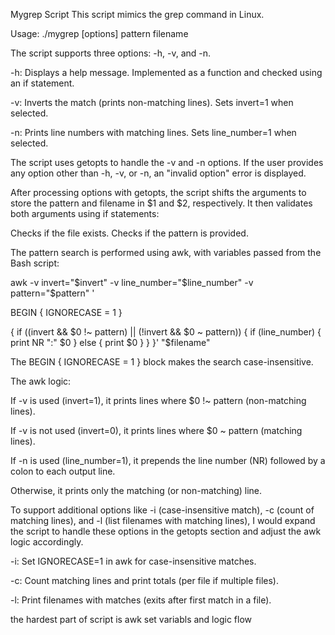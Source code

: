Mygrep Script
This script mimics the grep command in Linux.

Usage: ./mygrep [options] pattern filename

The script supports three options: -h, -v, and -n.

-h: Displays a help message. Implemented as a function and checked using an if statement.

-v: Inverts the match (prints non-matching lines). Sets invert=1 when selected.

-n: Prints line numbers with matching lines. Sets line_number=1 when selected.

The script uses getopts to handle the -v and -n options. 
If the user provides any option other than -h, -v, or -n, an "invalid option" error is displayed.

After processing options with getopts, the script shifts the arguments to store the pattern and filename in $1 and $2, respectively. It then validates both arguments using if statements:

Checks if the file exists.
Checks if the pattern is provided.


The pattern search is performed using awk, with variables passed from the Bash script:

awk -v invert="$invert" -v line_number="$line_number" -v pattern="$pattern" '

BEGIN { IGNORECASE = 1 }

{
    if ((invert && $0 !~ pattern) || (!invert && $0 ~ pattern)) {
        if (line_number) {
            print NR ":" $0
        } else {
            print $0
        }
    }
}' "$filename"

The BEGIN { IGNORECASE = 1 } block makes the search case-insensitive.

The awk logic:

If -v is used (invert=1), it prints lines where $0 !~ pattern (non-matching lines).

If -v is not used (invert=0), it prints lines where $0 ~ pattern (matching lines).

If -n is used (line_number=1), it prepends the line number (NR) followed by a colon to each output line.

Otherwise, it prints only the matching (or non-matching) line.


To support additional options like -i (case-insensitive match), -c (count of matching lines), and -l (list filenames with matching lines), I would expand the script to handle these options in the getopts section and adjust the awk logic accordingly.


-i: Set IGNORECASE=1 in awk for case-insensitive matches.


-c: Count matching lines and print totals (per file if multiple files).


-l: Print filenames with matches (exits after first match in a file).


the hardest part of script is awk set variabls and logic flow


